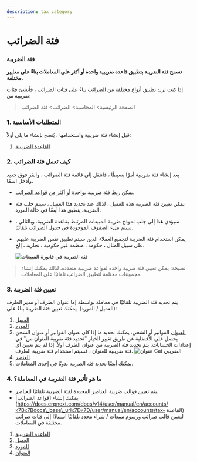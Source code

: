 ```yaml
---
description: tax category
---
```


# فئة الضرائب

### فئة الضريبة

**تسمح فئة الضريبة بتطبيق قاعدة ضريبية واحدة أو أكثر على المعاملات بناءً على معايير مختلفة.**

إذا كنت تريد تطبيق أنواع مختلفة من الضرائب بناءً على فئات الضرائب ، فأنشئ فئات ضريبية من:

> الصفحة الرئيسية> المحاسبة> الضرائب> فئة الضرائب

### 1. المتطلبات الأساسية

قبل إنشاء فئة ضريبية واستخدامها ، يُنصح بإنشاء ما يلي أولاً:

1. [القاعدة الضريبية](https://docs.erpnext.com/docs/v13/user/manual/en/accounts/tax-rule)

### 2. كيف تعمل فئة الضرائب

يعد إنشاء فئة ضريبية أمرًا بسيطًا ، فانتقل إلى قائمة فئة الضرائب ، وانقر فوق جديد وأدخل اسمًا.

* يمكن ربط فئة ضريبية بواحدة أو أكثر من [قواعد الضرائب](https://docs.erpnext.com/docs/v13/user/manual/en/accounts/tax-rule).
* يمكن تعيين فئة الضريبة هذه للعميل ، لذلك عند تحديد هذا العميل ، سيتم جلب فئة الضريبة. ينطبق هذا أيضًا في حالة المورد.
* سيؤدي هذا إلى جلب نموذج ضريبة المبيعات المرتبط بقاعدة الضريبة. وبالتالي ، سيتم ملء الصفوف الموجودة في جدول الضرائب تلقائيًا.
*   يمكن استخدام فئة الضريبة لتجميع العملاء الذين سيتم تطبيق نفس الضريبة عليهم. على سبيل المثال ، حكومة ، منظمة غير حكومية ، تجارية ، إلخ.

    ![فئة الضريبة في فاتورة المبيعات](https://docs.erpnext.com/files/tax-category-in-invoice.gif)

> نصيحة: يمكن تعيين فئة ضريبة واحدة لقواعد ضريبية متعددة. لذلك يمكنك إنشاء مجموعات مختلفة لتطبيق الضرائب تلقائيًا على المعاملات.

### 3. تعيين فئة الضريبة

يتم تحديد فئة الضريبة تلقائيًا في معاملة بواسطة إما عنوان الطرف أو مدير الطرف (العميل / المورد). يمكنك تعيين فئة الضريبة بناءً على:

1. [العميل](https://docs.erpnext.com/docs/v13/user/manual/en/CRM/customer)
2. [المورد](https://docs.erpnext.com/docs/v13/user/manual/en/buying/supplier)
3. [العنوان](https://docs.erpnext.com/docs/v13/user/manual/en/CRM/address) الفواتير أو الشحن. يمكنك تحديد ما إذا كان عنوان الفواتير أو عنوان الشحن يحصل على الأفضلية عن طريق تغيير الخيار "تحديد فئة ضريبة العنوان من" في إعدادات الحسابات. يتم تحديد فئة الضريبة من عنوان الطرف أولاً. إذا لم يتم تعيين أي فئة ضريبية للعنوان ، فسيتم استخدام فئة ضريبة الطرف. ![عنوان Cat الضريبي](https://docs.erpnext.com/files/tax-category-in-address.png)
4. [العنصر](https://docs.erpnext.com/docs/v13/user/manual/en/stock/item#316-item-tax)
5. يمكنك أيضًا تحديد فئة الضريبة يدويًا في إحدى المعاملات.

### 4. ما هو تأثير فئة الضريبة في المعاملة؟

* يتم تعيين قوالب ضريبة العناصر المحددة لفئة الضريبة تلقائيًا للعناصر.
* يمكنك إنشاء \[قواعد الضرائب]\(https://docs.erpnext.com/docs/v14/user/manual/en/accounts/٪7B٪7Bdocs\_base\_url٪7D٪7D/user/manual/en/accounts/tax- القاعدة) لتعيين قالب ضرائب ورسوم مبيعات / شراء محدد تلقائيًا استنادًا إلى فئات ضرائب مختلفة في المعاملات.

1. [القاعدة الضريبية](https://docs.erpnext.com/docs/v13/user/manual/en/accounts/tax-rule)
2. [العميل](https://docs.erpnext.com/docs/v13/user/manual/en/CRM/customer)
3. [المورد](https://docs.erpnext.com/docs/v13/user/manual/en/buying/supplier)
4. [العنوان](https://docs.erpnext.com/docs/v13/user/manual/en/CRM/address)
